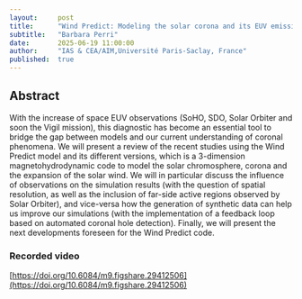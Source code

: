 ```yaml
---
layout:     post
title:      "Wind Predict: Modeling the solar corona and its EUV emission"
subtitle:   "Barbara Perri"
date:       2025-06-19 11:00:00
author:     "IAS & CEA/AIM,Université Paris-Saclay, France"
published:  true
---
```


## Abstract
With the increase of space EUV observations (SoHO, SDO, Solar Orbiter and soon the Vigil mission), this diagnostic has become an essential tool to bridge the gap between models and our current understanding of coronal phenomena. We will present a review of the recent studies using the Wind Predict model and its different versions, which is a 3-dimension magnetohydrodynamic code to model the solar chromosphere, corona and the expansion of the solar wind. We will in particular discuss the influence of observations on the simulation results (with the question of spatial resolution, as well as the inclusion of far-side active regions observed by Solar Orbiter), and vice-versa how the generation of synthetic data can help us improve our simulations (with the implementation of a feedback loop based on automated coronal hole detection). Finally, we will present the next developments foreseen for the Wind Predict code. 

### Recorded video
[https://doi.org/10.6084/m9.figshare.29412506](https://doi.org/10.6084/m9.figshare.29412506)
